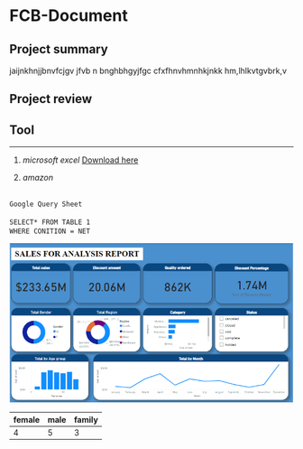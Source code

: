 # FCB-Document
## Project summary

jaijnkhnjjbnvfcjgv jfvb  n bnghbhgyjfgc cfxfhnvhmnhkjnkk hm,lhlkvtgvbrk,v

## Project review

## Tool
---

1. *microsoft excel* [Download here](https://www.microsoft.com/en-us/microsoft-365/excel?ocid=ORSEARCH_Bing)

2. *amazon*

```

Google Query Sheet

SELECT* FROM TABLE 1
WHERE CONITION = NET
```

![](sales.png)


|female|male|family|
|------|------|-----|
|4|5|3|
